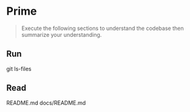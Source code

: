 # Prime
> Execute the following sections to understand the codebase then summarize your understanding.

## Run
git ls-files

## Read
README.md
docs/README.md
